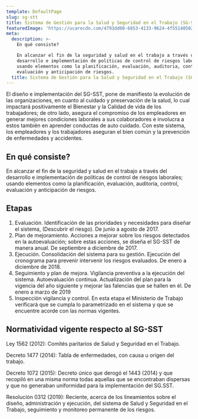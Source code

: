 ```yaml
---
template: DefaultPage
slug: sg-stt
title: Sistema de Gestión para la Salud y Seguridad en el Trabajo (SG-SST)
featuredImage: 'https://ucarecdn.com/4793dd00-6853-4133-9624-4f55140502c9/'
meta:
  description: >-
    En qué consiste?

    En alcanzar el fin de la seguridad y salud en el trabajo a través del
    desarrollo e implementación de políticas de control de riesgos laborales;
    usando elementos como la planificación, evaluación, auditoria, control,
    evaluación y anticipación de riesgos.
  title: Sistema de Gestión para la Salud y Seguridad en el Trabajo (SG-SST)
---
```

El diseño e implementación del SG-SST, pone de manifiesto la evolución de las organizaciones, en cuanto al cuidado y preservación de la salud, lo cual impactará positivamente el Bienestar y la Calidad de vida de los trabajadores; de otro lado, asegura el compromiso de los empleadores en generar mejores condiciones laborales a sus colaboradores e involucra a estos también en aprender conductas de auto cuidado. Con este sistema, los empleadores y los trabajadores aseguran el bien común y la prevención de enfermedades y accidentes.

## En qué consiste?

En alcanzar el fin de la seguridad y salud en el trabajo a través del desarrollo e implementación de políticas de control de riesgos laborales; usando elementos como la planificación, evaluación, auditoria, control, evaluación y anticipación de riesgos.

## Etapas

1. Evaluación. Identificación de las prioridades y necesidades para diseñar el sistema, (Descubrir el riesgo). De  junio a agosto de 2017.
2. Plan de mejoramiento. Acciones a mejorar sobre los riesgos detectados en la autoevaluación; sobre estas acciones, se diseña el SG-SST de manera anual. De septiembre a diciembre de 2017.
3. Ejecución. Consolidación del sistema para su gestión. Ejecución del cronograma para prevenir intervenir los riesgos evaluados. De enero a diciembre de 2018.
4. Seguimiento y plan de mejora. Vigilancia preventiva a la ejecución del sistema. Autoevaluación continua. Actualización del plan para la vigencia del año siguiente y mejorar las falencias que se hallen en él. De enero a marzo de 2019
5. Inspección vigilancia y control. En esta etapa el Ministerio de Trabajo verificará que se cumpla lo parametrizado en el sistema y que se encuentre acorde con las normas vigentes. 

## Normatividad vigente respecto al SG-SST

Ley 1562 (2012): Comités paritarios de Salud y Seguridad en el Trabajo.

Decreto 1477 (2014): Tabla de enfermedades, con causa u origen del trabajo.

Decreto 1072 (2015): Decreto único que derogó el 1443 (2014) y que recopiló en una misma norma todas aquellas que se encontraban dispersas y que no generaban uniformidad para la implementación del SG.SST.

Resolución 0312 (2019): Reciente, acerca de los lineamientos sobre el diseño, administración y ejecución, del sistema de Salud y Seguridad en el Trabajo, seguimiento y monitoreo permanente de los riesgos.
